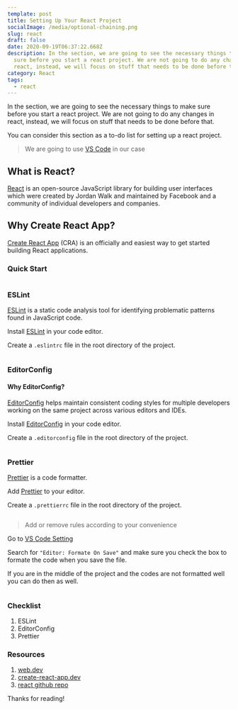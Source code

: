 ```yaml
---
template: post
title: Setting Up Your React Project
socialImage: /media/optional-chaining.png
slug: react
draft: false
date: 2020-09-19T06:37:22.668Z
description: In the section, we are going to see the necessary things to make
  sure before you start a react project. We are not going to do any changes in
  react, instead, we will focus on stuff that needs to be done before that.
category: React
tags:
  - react
---
```

In the section, we are going to see the necessary things to make sure before you start a react project. We are not going to do any changes in react, instead, we will focus on stuff that needs to be done before that.

You can consider this section as a to-do list for setting up a react project.

> We are going to use [VS Code](https://code.visualstudio.com/) in our case

## What is React?

[React](https://reactjs.org/) is an open-source JavaScript library for building user interfaces which were created by Jordan Walk and maintained by Facebook and a community of individual developers and companies.

## Why Create React App?

[Create React App](https://create-react-app.dev/) (CRA) is an officially and easiest way to get started building React applications.

### Quick Start

```bash

```

### ESLint

[ESLint](https://eslint.org/) is a static code analysis tool for identifying problematic patterns found in JavaScript code.

Install [ESLint](https://marketplace.visualstudio.com/items?itemName=dbaeumer.vscode-eslint) in your code editor.

Create a `.eslintrc` file in the root directory of the project.

```json

```

### EditorConfig

#### Why EditorConfig?

[EditorConfig](https://editorconfig.org/) helps maintain consistent coding styles for multiple developers working on the same project across various editors and IDEs.

Install [EditorConfig](https://marketplace.visualstudio.com/items?itemName=EditorConfig.EditorConfig) in your code editor.

Create a `.editorconfig` file in the root directory of the project.

```javascript

```

### Prettier

[Prettier](https://prettier.io/) is a code formatter.

Add [Prettier](https://marketplace.visualstudio.com/items?itemName=esbenp.prettier-vscode) to your editor.

Create a `.prettierrc` file in the root directory of the project.

```json

```

> Add or remove rules according to your convenience

Go to [VS Code Setting](https://code.visualstudio.com/docs/getstarted/settings)

Search for `"Editor: Formate On Save"` and make sure you check the box to formate the code when you save the file.

If you are in the middle of the project and the codes are not formatted well you can do then as well.

```bash

```

### Checklist

1. ESLint
2. EditorConfig
3. Prettier

### Resources

1. [web.dev](https://web.dev/accessibility-auditing-react/#use-eslint-plugin-jsx-a11y)
2. [create-react-app.dev](https://create-react-app.dev/docs/setting-up-your-editor/)
3. [react github repo](https://github.com/facebook/react/blob/master/.editorconfig)

Thanks for reading!
